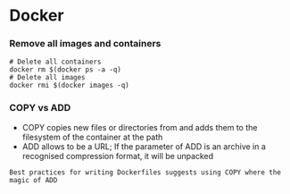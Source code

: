 # Docker
### Remove all images and containers
```
# Delete all containers
docker rm $(docker ps -a -q)
# Delete all images
docker rmi $(docker images -q)
```

### COPY vs ADD

- COPY copies new files or directories from <src> and adds them to the filesystem of the container at the path <dest>
- ADD allows <src> to be a URL; If the <src> parameter of ADD is an archive in a recognised compression format, it will be unpacked

```
Best practices for writing Dockerfiles suggests using COPY where the magic of ADD
```
